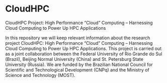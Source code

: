 # CloudHPC

CloudHPC Project: High Performance “Cloud” Computing – Harnessing Cloud Computing to Power Up HPC Applications


In this repository we will keep relevant information about the research project CloudHPC: High Performance “Cloud” Computing – Harnessing Cloud Computing to Power Up HPC Applications. This project is carried out as a joint collaboration between the Federal University of Rio Grande do Sul (Brazil), Beijing Normal University (China) and St. Petersburg State University (Russia). We are funded by the Brazilian National Council for Scientific and Technological Development (CNPq) and the Ministry of Science and Technology (MOST).

